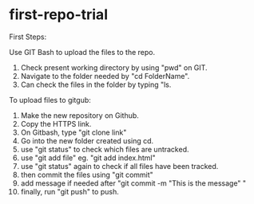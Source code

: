 # first-repo-trial

First Steps: 

Use GIT Bash to upload the files to the repo. 

1. Check present working directory by using "pwd" on GIT.
2. Navigate to the folder needed by "cd FolderName".
3. Can check the files in the folder by typing "ls.

To upload files to gitgub:
1. Make the new repository on Github.
2. Copy the HTTPS link. 
3. On Gitbash, type "git clone link"
4. Go into the new folder created using cd.
5. use "git status" to check which files are untracked. 
6. use "git add file" eg. "git add index.html"
7. use "git status" again to check if all files have been tracked.
8. then commit the files using "git commit" 
9. add message if needed after "git commit -m "This is the message" "
10. finally, run "git push" to push.
